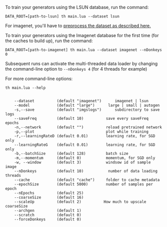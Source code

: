 
To train your generators using the LSUN database, run the command:

```
DATA_ROOT=[path-to-lsun] th main.lua --dataset lsun
```


For imagenet, you'll have to [preprocess the dataset as described here.](https://github.com/soumith/imagenet-multiGPU.torch#data-processing)

To train your generators using the Imagenet database for the first time (for the caches to build up), run the command:

```
DATA_ROOT=[path-to-imagenet] th main.lua --dataset imagenet --nDonkeys 0
```

Subsequent runs can activate the multi-threaded data loader by changing the
command-line option to `--nDonkeys 4` (for 4 threads for example)


For more command-line options:

```
th main.lua --help


	--dataset          (default "imagenet")      imagenet | lsun
	--model            (default "large")      large | small | autogen
	-s,--save          (default "imgslogs")      subdirectory to save logs
	--saveFreq         (default 10)          save every saveFreq epochs
	-n,--network       (default "")          reload pretrained network
	-p,--plot                                plot while training
	-r,--learningRateD (default 0.01)        learning rate, for SGD only
	--learningRateG    (default 0.01)        learning rate, for SGD only
	-b,--batchSize     (default 128)         batch size
	-m,--momentum      (default 0)           momentum, for SGD only
	-w, --window       (default 3)           windsow id of sample image
	--nDonkeys         (default 10)           number of data loading threads
	--cache            (default "cache")     folder to cache metadata
	--epochSize        (default 5000)        number of samples per epoch
	--nEpochs          (default 25)
	--coarseSize       (default 16)
	--scaleUp          (default 2)          How much to upscale coarseSize
	--archgen          (default 1)
	--scratch          (default 0)
	--forceDonkeys     (default 0)

```

